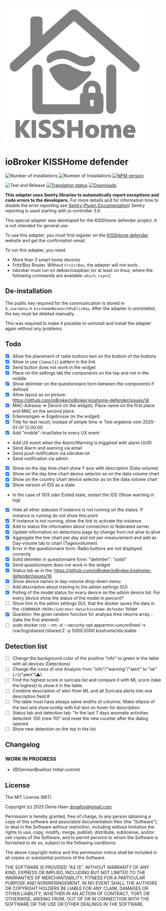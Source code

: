 ![Logo](admin/kisshome-defender.png)

# ioBroker KISSHome defender

![Number of Installations](http://iobroker.live/badges/kisshome-defender-installed.svg)
![Number of Installations](http://iobroker.live/badges/kisshome-defender-stable.svg)
[![NPM version](http://img.shields.io/npm/v/iobroker.kisshome-defender.svg)](https://www.npmjs.com/package/iobroker.kisshome-defender)

![Test and Release](https://github.com/ioBroker/ioBroker.kisshome-defender/workflows/Test%20and%20Release/badge.svg)
[![Translation status](https://weblate.iobroker.net/widgets/adapters/-/kisshome-defender/svg-badge.svg)](https://weblate.iobroker.net/engage/adapters/?utm_source=widget)
[![Downloads](https://img.shields.io/npm/dm/iobroker.kisshome-defender.svg)](https://www.npmjs.com/package/iobroker.kisshome-defender)

**This adapter uses Sentry libraries to automatically report exceptions and code errors to the developers.** For more details and for information how to disable the error reporting see [Sentry-Plugin Documentation](https://github.com/ioBroker/plugin-sentry#plugin-sentry)! Sentry reporting is used starting with js-controller 3.0.

This special adapter was developed for the KISSHome defender project. It is not intended for general use.

To use this adapter, you must first register on the [KISSHome defender](https://kisshome-defender.if-is.net) website and get the confirmation email.

To run this adapter, you need:

-   More than 3 smart home devices
-   Fritz!Box Router. Without `Fritz!Box`, the adapter will not work.
-   iobroker must run on debian/raspbian (or at least on linux, where the following commands are available: `which`, `rsync`)

## De-installation

The public key required for the communication is stored in `0_userdata.0.kisshomeResearchPublicKey`.
After the adapter is uninstalled, the key must be deleted manually.

This was required to make it possible to uninstall and install the adapter again without any problems.

## Todo
- [X] Allow the placement of radio buttons text on the bottom of the buttons
- [X] Allow to use `{{email}}` pattern in the link
- [X] Send button does not work in the widget
- [X] Place on the settings tab the components on the top and not in the middle
- [X] Show delimiter on the questionnaire form between the components if defined
- [X] Allow layout as on picture: https://github.com/ioBroker/ioBroker.kisshome-defender/issues/14
- [X] MAC-Adresse => Device (in the widget). Place name on the first place and MAC on the second place
- [X] Erkennungen => Ergebnisse (in the widget)
- [X] Title for test result, instead of simple time => Test ergebnis vom 2025-01-01 12:00:00
- [X] Add "mobile": true/false to every UX event
- Add UX event when the Alarm/Warning is triggered with alarm UUID
- Send Alarm and warning via email
- Send push notification via iobroker.iot
- Send notification via admin
- [X] Show on the day time chart show Y axis with description (Data volume)
- [X] Show on the day time chart device selector as on the data volume chart
- [X] Show on the country chart device selector as on the data volume chart
- [X] Show version of IDS as a state
- In the case of 503 oder Exited state, restart the IDS (Show warning in log)
- [X] Hide all other statuses if instance is not running on the status. If instance is running do not show this point
- [X] If instance is not running, show the link to activate the instance
- [X] Add to status the information about connection to federated server
- [X] Update information on detections page by change from not alive to alive
- [X] Aggregate the line chart per day and not per measurement and add as Day-volume tab to chart (Tagesvollumen)
- [X] Error in the questionnaire form: Radio buttons are not displayed correctly
- [X] Solid delimiter in questionnaire form: "delimiter": "solid"
- [X] Send questionnaire does not work in the widget
- [X] Status tab as in the: https://github.com/ioBroker/ioBroker.kisshome-defender/issues/16
- [X] Show device names in day-volume drop-down menu
- [ ] Add description about training to the admin settings GUI
- [X] Polling of the model status for every device on the admin device list. For every device show the status of the model in percent?
- [ ] Show hint in the admin settings GUI, that the docker saves the data in the `<IOBROKER-PATH>/iobroker-data/kisshome-defender` folder
- [X] Question: the given random function for analysis time returns array... (take the first element)
- [ ] sudo docker run --rm -d --security-opt apparmor=unconfined -v /var/log/shared:/shared:Z -p 5000:5000 kisshome/ids:stable
## Detection list
- [ ] Change the background color of the positive "info" to green in the table with all devices (Detections)
- [ ] Change the icons of one Analysis from "info"/"warning"/"alert" to "ok"(✓)/"alert"(⚠)
- [ ] Find the highest score in suricata list and compare it with ML score (take the highest) to show it in the table.
- [ ] Combine description of alert from ML and all Suricata alerts into one description field.#
- [ ] The table must have always same widths of columns. Make ellipsis of the text and show tooltip with full text on hover for description.
- [ ] Status tab and detection tab: "In the last 7 days anomalie activities detected: 100 (new 10)" and reset the new counter after the dialog opened
- [ ] Show new detection on the top in the list

<!--
	Placeholder for the next version (at the beginning of the line):
	### **WORK IN PROGRESS**
-->

## Changelog
### **WORK IN PROGRESS**

-   (@GermanBluefox) Initial commit

## License

The MIT License (MIT)

Copyright (c) 2025 Denis Haev <dogafox@gmail.com>

Permission is hereby granted, free of charge, to any person obtaining a copy
of this software and associated documentation files (the "Software"), to deal
in the Software without restriction, including without limitation the rights
to use, copy, modify, merge, publish, distribute, sublicense, and/or sell
copies of the Software, and to permit persons to whom the Software is
furnished to do so, subject to the following conditions:

The above copyright notice and this permission notice shall be included in all
copies or substantial portions of the Software.

THE SOFTWARE IS PROVIDED "AS IS", WITHOUT WARRANTY OF ANY KIND, EXPRESS OR
IMPLIED, INCLUDING BUT NOT LIMITED TO THE WARRANTIES OF MERCHANTABILITY,
FITNESS FOR A PARTICULAR PURPOSE AND NONINFRINGEMENT. IN NO EVENT SHALL THE
AUTHORS OR COPYRIGHT HOLDERS BE LIABLE FOR ANY CLAIM, DAMAGES OR OTHER
LIABILITY, WHETHER IN AN ACTION OF CONTRACT, TORT OR OTHERWISE, ARISING FROM,
OUT OF OR IN CONNECTION WITH THE SOFTWARE OR THE USE OR OTHER DEALINGS IN THE
SOFTWARE.
